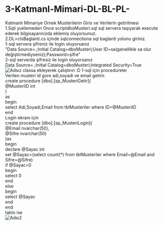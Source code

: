 # 3-Katmanl-Mimari-DL-BL-PL-
Katmanlı Mimariye Ornek Musterilerin Giris ve Verilerin getirilmesi <br/>
1.Sqli yuklemeden Once scriptdboMusteri.sql sql servera taşıyarak execute ederek bilgisayarınızda eklemiş oluyorsunuz.<br/>
2.DL>clsBaglanti.cs içinde sqlconnectiona sql baglanti yolunu giriniz.<br/>
1-sql servera şifreniz  ile login oluyorsanız<br/>
"Data Source=.;Initial Catalog=dboMusteri;User ID=sa(genellikle sa olur değiştirmediyseniz);Password=şifre" <br/>
2-sql serverda şifresiz ile login oluyorsanız<br/>
Data Source=.;Initial Catalog=dboMusteri;Integrated Security=True<br/>
![Adsız](https://user-images.githubusercontent.com/58319579/78259011-c4c84680-7504-11ea-8e7f-729ec8ee6854.png)
classa ekleyerek çalıştırın :D
1-sql için procedureler<br/>
Verilen musteri id gore adi,soyadi ve email getirir.<br/>
create procedure [dbo].[sp_MusteriGetir](<br/>
@MusteriID int<br/>
)<br/>
as<br/>
begin<br/>
select Adi,Soyadi,Email from tblMusteriler where ID=@MusteriID<br/>
end<br/>
Login ekranı için<br/>
create procedure [dbo].[sp_MusteriLogin](<br/>
@Email nvarchar(50),<br/>
@Sifre nvarchar(50)<br/>
)as<br/>
begin<br/>
declare @Sayac int<br/>
set @Sayac=(select count(*) from tblMusteriler where Email=@Email and Sifre=@Sifre)<br/>
if @Sayac=0<br/>
begin<br/>
select 0<br/>
end<br/>
else<br/>
begin<br/>
select @Sayac<br/>
end<br/>
end <br/>
tablo ise <br/>
![Adsı2](https://user-images.githubusercontent.com/58319579/78260414-9cd9e280-7506-11ea-8b96-4c9333c2fd47.png)
